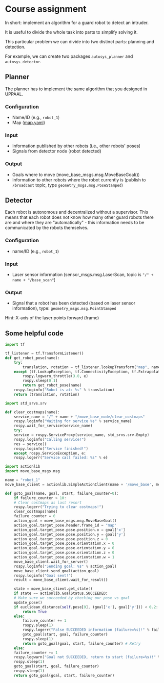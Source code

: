 # Course assignment

In short: implement an algorithm for a guard robot to detect an intruder.

It is useful to divide the whole task into parts to simplify solving it.

This particular problem we can divide into two distinct parts: planning and detection.

For example, we can create two packages `autosys_planner` and `autosys_detector`.

## Planner

The planner has to implement the same algorithm that you designed in UPPAAL.

### Configuration

* Name/ID (e.g., `robot_1`)
* Map ([map.yaml](map.yaml))

### Input

* Information published by other robots (i.e., other robots' poses)
* Signals from detector node (robot detected)

### Output

* Goals where to move (move_base_msgs.msg.MoveBaseGoal())
* Information to other robots where the robot currently is (publish to `/broadcast` topic, type `geometry_msgs.msg.PoseStamped`)

## Detector

Each robot is autonomous and decentralized without a supervisor. This means that each robot does not know how many other guard robots there are and where they are "automatically" - this information needs to be communicated by the robots themselves.

### Configuration

* name/ID (e.g., `robot_1`)

### Input

* Laser sensor information (sensor_msgs.msg.LaserScan, topic is `"/" + name + "/base_scan"`)

### Output

* Signal that a robot has been detected (based on laser sensor information), type: `geometry_msgs.msg.PointStamped`

Hint: X-axis of the laser points forward (frame)

## Some helpful code

```python
import tf

tf_listener = tf.TransformListener()
def get_robot_pose(name):
    try:
        translation, rotation = tf_listener.lookupTransform("map", name + "/base_footprint", rospy.Time(0))
    except (tf.LookupException, tf.ConnectivityException, tf.ExtrapolationException) as e:
        rospy.logwarn_throttle(3.0, e)
        rospy.sleep(0.1)
        return get_robot_pose(name)
    rospy.loginfo("Robot is at: %s" % translation)
    return (translation, rotation)
```

```python
import std_srvs.srv

def clear_costmaps(name):
    service_name = "/" + name + "/move_base_node/clear_costmaps"
    rospy.loginfo("Waiting for service %s" % service_name)
    rospy.wait_for_service(service_name)
    try:
	service = rospy.ServiceProxy(service_name, std_srvs.srv.Empty)
	rospy.loginfo("Calling service!")
	res = service()
	rospy.loginfo("Service finished!")
    except rospy.ServiceException, e:
	rospy.logerr("Service call failed: %s" % e)

```

```python
import actionlib
import move_base_msgs.msg

name = "robot_1"
move_base_client = actionlib.SimpleActionClient(name + '/move_base', move_base_msgs.msg.MoveBaseAction)

def goto_goal(name, goal, start, failure_counter=0):
    if failure_counter > 10:
	# Clear costmaps as last resort
	rospy.logerr("Trying to clear costmaps!")
	clear_costmaps(name)
	failure_counter = 0
    action_goal = move_base_msgs.msg.MoveBaseGoal()
    action_goal.target_pose.header.frame_id = "map"
    action_goal.target_pose.pose.position.x = goal['x']
    action_goal.target_pose.pose.position.y = goal['y']
    action_goal.target_pose.pose.position.z = 0
    action_goal.target_pose.pose.orientation.x = 0
    action_goal.target_pose.pose.orientation.y = 0
    action_goal.target_pose.pose.orientation.z = 0
    action_goal.target_pose.pose.orientation.w = 1
    move_base_client.wait_for_server()
    rospy.loginfo("Sending goal: %s" % action_goal)
    move_base_client.send_goal(action_goal)
    rospy.loginfo("Goal sent!")
    result = move_base_client.wait_for_result()

    state = move_base_client.get_state()
    if state == actionlib.GoalStatus.SUCCEEDED:
	# Make sure we succeeded by checking our pose vs goal
	update_pose()
	if euclidean_distance(self.pose[0], (goal['x'], goal['y'])) < 0.2:
	    return True
	else:
	    failure_counter += 1
	    rospy.sleep(1)
	    rospy.logerr("False SUCCEEDED information (failure=%s)!" % failure_counter)
	    goto_goal(start, goal, failure_counter)
	    rospy.sleep(1)
	    return goto_goal(goal, start, failure_counter) # Retry
    else:
	failure_counter += 1
	rospy.logwarn("Goal not SUCCEEDED, return to start (failure=%s)!" % failure_counter)
	rospy.sleep(1)
	goto_goal(start, goal, failure_counter)
	rospy.sleep(1)
	return goto_goal(goal, start, failure_counter)

```
